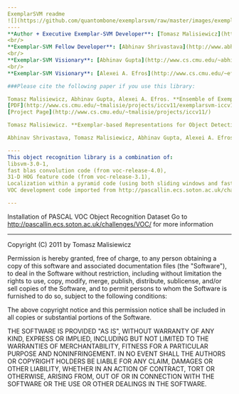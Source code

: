 ```yaml
---
ExemplarSVM readme
![](https://github.com/quantombone/exemplarsvm/raw/master/images/exemplar_classifiers-small_n.png)
---- 
**Author + Executive Exemplar-SVM Developer**: [Tomasz Malisiewicz](http://www.cs.cmu.edu/~tmalisie/)
<br/>
**Exemplar-SVM Fellow Developer**: [Abhinav Shrivastava](http://www.abhinav-shrivastava.info/)
<br/>
**Exemplar-SVM Visionary**: [Abhinav Gupta](http://www.cs.cmu.edu/~abhinavg)
<br/>
**Exemplar-SVM Visionary**: [Alexei A. Efros](http://www.cs.cmu.edu/~efros)

###Please cite the following paper if you use this library:

Tomasz Malisiewicz, Abhinav Gupta, Alexei A. Efros. **Ensemble of Exemplar-SVMs for Object Detection and Beyond.** In ICCV, 2011. 
[PDF](http://www.cs.cmu.edu/~tmalisie/projects/iccv11/exemplarsvm-iccv11.pdf) 
[Project Page](http://www.cs.cmu.edu/~tmalisie/projects/iccv11/) 

Tomasz Malisiewicz. **Exemplar-based Representations for Object Detection, Association and Beyond.** PhD Dissertation, tech. report CMU-RI-TR-11-32. August, 2011. [PDF](http://www.cs.cmu.edu/~tmalisie/thesis/malisiewicz_thesis.pdf)

Abhinav Shrivastava, Tomasz Malisiewicz, Abhinav Gupta, Alexei A. Efros. **Data-driven Visual Similarity for Cross-domain Image Matching.** In SIGGRAPH ASIA, December 2011. [PDF](http://www.cs.cmu.edu/~tmalisie/projects/sa11/shrivastava-sa11.pdf) [Project Page](http://graphics.cs.cmu.edu/projects/crossDomainMatching/) 

----
This object recognition library is a combination of:
libsvm-3.0-1,
fast blas convolution code (from voc-release-4.0), 
31-D HOG feature code (from voc-release-3.1), 
Localization within a pyramid code (using both sliding windows and fast block-based method),
VOC development code imported from http://pascallin.ecs.soton.ac.uk/challenges/VOC/

---
```

Installation of PASCAL VOC Object Recognition Dataset
Go to http://pascallin.ecs.soton.ac.uk/challenges/VOC/ for more information

---
Copyright (C) 2011 by Tomasz Malisiewicz

Permission is hereby granted, free of charge, to any person obtaining a copy
of this software and associated documentation files (the "Software"), to deal
in the Software without restriction, including without limitation the rights
to use, copy, modify, merge, publish, distribute, sublicense, and/or sell
copies of the Software, and to permit persons to whom the Software is
furnished to do so, subject to the following conditions:

The above copyright notice and this permission notice shall be included in
all copies or substantial portions of the Software.

THE SOFTWARE IS PROVIDED "AS IS", WITHOUT WARRANTY OF ANY KIND, EXPRESS OR
IMPLIED, INCLUDING BUT NOT LIMITED TO THE WARRANTIES OF MERCHANTABILITY,
FITNESS FOR A PARTICULAR PURPOSE AND NONINFRINGEMENT. IN NO EVENT SHALL THE
AUTHORS OR COPYRIGHT HOLDERS BE LIABLE FOR ANY CLAIM, DAMAGES OR OTHER
LIABILITY, WHETHER IN AN ACTION OF CONTRACT, TORT OR OTHERWISE, ARISING FROM,
OUT OF OR IN CONNECTION WITH THE SOFTWARE OR THE USE OR OTHER DEALINGS IN
THE SOFTWARE.


